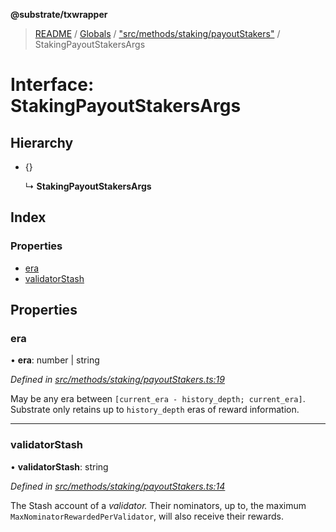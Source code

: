**@substrate/txwrapper**

> [README](../README.md) / [Globals](../globals.md) / ["src/methods/staking/payoutStakers"](../modules/_src_methods_staking_payoutstakers_.md) / StakingPayoutStakersArgs

# Interface: StakingPayoutStakersArgs

## Hierarchy

* {}

  ↳ **StakingPayoutStakersArgs**

## Index

### Properties

* [era](_src_methods_staking_payoutstakers_.stakingpayoutstakersargs.md#era)
* [validatorStash](_src_methods_staking_payoutstakers_.stakingpayoutstakersargs.md#validatorstash)

## Properties

### era

•  **era**: number \| string

*Defined in [src/methods/staking/payoutStakers.ts:19](https://github.com/paritytech/txwrapper/blob/5c4d9c5/src/methods/staking/payoutStakers.ts#L19)*

May be any era between `[current_era - history_depth; current_era]`. Substrate only
retains up to `history_depth` eras of reward information.

___

### validatorStash

•  **validatorStash**: string

*Defined in [src/methods/staking/payoutStakers.ts:14](https://github.com/paritytech/txwrapper/blob/5c4d9c5/src/methods/staking/payoutStakers.ts#L14)*

The Stash account of a _validator._ Their nominators, up to, the maximum
`MaxNominatorRewardedPerValidator`, will also receive their rewards.
